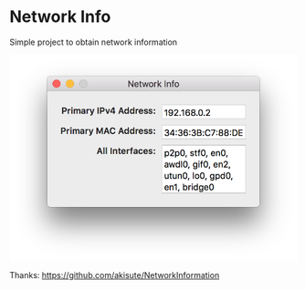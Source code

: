 # Network Info

Simple project to obtain network information

![](./screenshot.png)

Thanks:
https://github.com/akisute/NetworkInformation